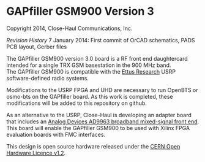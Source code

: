 # GAPfiller GSM900 Version 3 #

Copyright 2014, Close-Haul Communications, Inc.

*Revision History*
7 January 2014: First commit of OrCAD schematics, PADS PCB layout, Gerber files

The GAPfiller GSM900 version 3.0 board is a RF front end daughtercard intended for a single TRX GSM basestation in the 900 MHz band.  
The GAPfiller GSM900 is compatible with the [Ettus Research](https://www.ettus.com/product) USRP software-defined radio systems. 

Modifications to the USRP FPGA and UHD are necessary to run OpenBTS or osmo-bts on the GAPfiller board.  As this work is completed,
these modifications will be added to this repository on github.

As an alternative to the USRP, Close-Haul is developing an adapter board that includes an [Analog Devices AD9963 broadband 
mixed-signal front end](http://www.analog.com/en/analog-to-digital-converters/broadband-codecs/ad9963/products/product.html).  This
board will enable the GAPfiller GSM900 to be used with Xilinx FPGA evaluation boards with FMC interfaces.
 
This design is open source hardware released under the [CERN Open Hardware Licence v1.2](http://www.ohwr.org/licenses/cern-ohl/v1.2).




